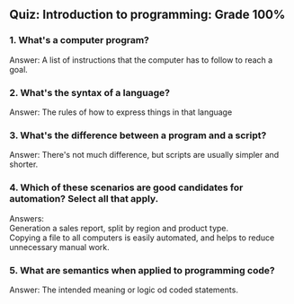 ## Quiz: Introduction to programming: Grade 100%

### 1. What's a computer program?

Answer: A list of instructions that the computer has to follow to reach a goal. 

### 2. What's the syntax of a language?

Answer: The rules of how to express things in that language

### 3. What's the difference between a program and a script? 

Answer: There's not much difference, but scripts are usually simpler and shorter.

### 4. Which of these scenarios are good candidates for automation? Select all that apply. 

Answers:   
Generation a sales report, split by region and product type.  
Copying a file to all computers is easily automated, and helps to reduce unnecessary manual work. 

### 5. What are semantics when applied to programming code?

Answer: The intended meaning or logic od coded statements. 
